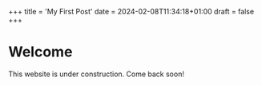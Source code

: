 +++
title = 'My First Post'
date = 2024-02-08T11:34:18+01:00
draft = false
+++

# Welcome

This website is under construction. Come back soon!
